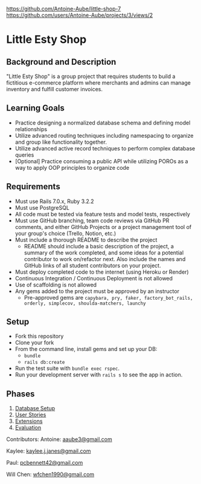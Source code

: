 https://github.com/Antoine-Aube/little-shop-7
https://github.com/users/Antoine-Aube/projects/3/views/2

# Little Esty Shop

## Background and Description

"Little Esty Shop" is a group project that requires students to build a fictitious e-commerce platform where merchants and admins can manage inventory and fulfill customer invoices.

## Learning Goals
- Practice designing a normalized database schema and defining model relationships
- Utilize advanced routing techniques including namespacing to organize and group like functionality together.
- Utilize advanced active record techniques to perform complex database queries
- [Optional] Practice consuming a public API while utilizing POROs as a way to apply OOP principles to organize code

## Requirements
- Must use Rails 7.0.x, Ruby 3.2.2
- Must use PostgreSQL
- All code must be tested via feature tests and model tests, respectively
- Must use GitHub branching, team code reviews via GitHub PR comments, and either GitHub Projects or a project management tool of your group's choice (Trello, Notion, etc.)
- Must include a thorough README to describe the project
   - README should include a basic description of the project, a summary of the work completed, and some ideas for a potential contributor to work on/refactor next. Also include the names and GitHub links of all student contributors on your project. 
- Must deploy completed code to the internet (using Heroku or Render)
- Continuous Integration / Continuous Deployment is not allowed
- Use of scaffolding is not allowed
- Any gems added to the project must be approved by an instructor
  - Pre-approved gems are `capybara, pry, faker, factory_bot_rails, orderly, simplecov, shoulda-matchers, launchy`

## Setup

* Fork this repository
* Clone your fork
* From the command line, install gems and set up your DB:
    * `bundle`
    * `rails db:create`
* Run the test suite with `bundle exec rspec`.
* Run your development server with `rails s` to see the app in action.

## Phases

1. [Database Setup](./doc/db_setup.md)
1. [User Stories](./doc/user_stories.md)
1. [Extensions](./doc/extensions.md)
1. [Evaluation](./doc/evaluation.md)


Contributors:
Antoine:
aaube3@gmail.com

Kaylee:
kaylee.j.janes@gmail.com

Paul:
pcbennett42@gmail.com

Will Chen:
wfchen1990@gmail.com